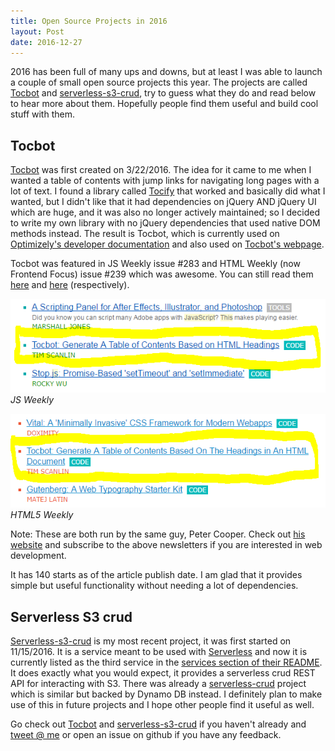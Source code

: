 ```yaml
---
title: Open Source Projects in 2016
layout: Post
date: 2016-12-27
---
```


2016 has been full of many ups and downs, but at least I was able to launch a couple of small open source projects this year. The projects are called [Tocbot](http://tscanlin.github.io/tocbot/) and [serverless-s3-crud](https://github.com/tscanlin/serverless-s3-crud), try to guess what they do and read below to hear more about them. Hopefully people find them useful and build cool stuff with them.

## Tocbot

[Tocbot](http://tscanlin.github.io/tocbot/) was first created on 3/22/2016. The idea for it came to me when I wanted a table of contents with jump links for navigating long pages with a lot of text. I found a library called [Tocify](http://gregfranko.com/jquery.tocify.js/) that worked and basically did what I wanted, but I didn't like that it had dependencies on jQuery AND jQuery UI which are huge, and it was also no longer actively maintained; so I decided to write my own library with no jQuery dependencies that used native DOM methods instead. The result is Tocbot, which is currently used on [Optimizely's developer documentation](https://developers.optimizely.com/x/solutions/javascript/reference/) and also used on [Tocbot's webpage](http://tscanlin.github.io/tocbot/).

Tocbot was featured in JS Weekly issue #283 and HTML Weekly (now Frontend Focus) issue #239 which was awesome. You can still read them [here](http://javascriptweekly.com/issues/283) and [here](http://frontendfocus.co/issues/239) (respectively).

![tocbot js weekly](/assets/images/tocbot-js-weekly-283-highlighted.png)
*JS Weekly*

![tocbot html5 weekly](/assets/images/tocbot-html5-weekly-239-highlighted.png)
*HTML5 Weekly*

Note: These are both run by the same guy, Peter Cooper. Check out [his website](http://peterc.org/) and subscribe to the above newsletters if you are interested in web development.

It has 140 starts as of the article publish date. I am glad that it provides simple but useful functionality without needing a lot of dependencies.

## Serverless S3 crud

[Serverless-s3-crud](https://github.com/tscanlin/serverless-s3-crud) is my most recent project, it was first started on 11/15/2016. It is a service meant to be used with [Serverless](https://serverless.com/) and now it is currently listed as the third service in the [services section of their README](https://github.com/serverless/serverless#services-v10). It does exactly what you would expect, it provides a serverless crud REST API for interacting with S3. There was already a [serverless-crud](https://github.com/pmuens/serverless-crud) project which is similar but backed by Dynamo DB instead. I definitely plan to make use of this in future projects and I hope other people find it useful as well.

Go check out [Tocbot](http://tscanlin.github.io/tocbot/) and [serverless-s3-crud](https://github.com/tscanlin/serverless-s3-crud) if you haven't already and [tweet @ me](https://twitter.com/tim_scanlin) or open an issue on github if you have any feedback.
